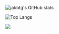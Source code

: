 ![jakbtg's GitHub stats](https://github-readme-stats-neon-five-10.vercel.app/api?username=jakbtg&show_icons=true&theme=tokyonight&count_private=true&card_width=495)

![Top Langs](https://github-readme-stats-neon-five-10.vercel.app/api/top-langs/?username=jakbtg&layout=compact&theme=tokyonight&exclude_repo=TLN&langs_count=8&card_width=495)

<img src="https://github-readme-streak-stats.herokuapp.com/?user=jakbtg&theme=tokyonight"/>
